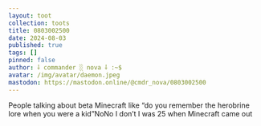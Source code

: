 ```yaml
---
layout: toot
collection: toots
title: 0803002500
date: 2024-08-03
published: true
tags: []
pinned: false
author: ⸸ commander ░ nova ⸸ :~$
avatar: /img/avatar/daemon.jpeg
mastodon: https://mastodon.online/@cmdr_nova/0803002500
---
```


People talking about beta Minecraft like “do you remember the herobrine lore when you were a kid”NoNo I don’t I was 25 when Minecraft came out
